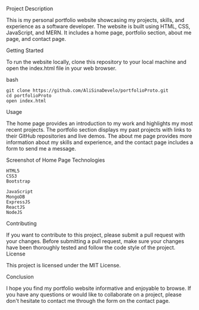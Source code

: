 Project Description

This is my personal portfolio website showcasing my projects, skills, and experience as a software developer. The website is built using HTML, CSS, JavaScript, and MERN. It includes a home page, portfolio section, about me page, and contact page.

Getting Started

To run the website locally, clone this repository to your local machine and open the index.html file in your web browser.

bash

    git clone https://github.com/AliSinaDevelo/portfolioProto.git
    cd portfolioProto
    open index.html

Usage

The home page provides an introduction to my work and highlights my most recent projects. The portfolio section displays my past projects with links to their GitHub repositories and live demos. The about me page provides more information about my skills and experience, and the contact page includes a form to send me a message.

Screenshot of Home Page
Technologies

    HTML5
    CSS3
    Bootstrap
    
    JavaScript
    MongoDB
    ExpressJS
    ReactJS
    NodeJS

Contributing

If you want to contribute to this project, please submit a pull request with your changes. Before submitting a pull request, make sure your changes have been thoroughly tested and follow the code style of the project.
License

This project is licensed under the MIT License.

Conclusion

I hope you find my portfolio website informative and enjoyable to browse. If you have any questions or would like to collaborate on a project, please don't hesitate to contact me through the form on the contact page.
